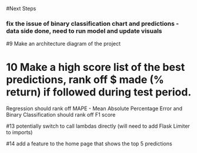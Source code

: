 #Next Steps

### fix the issue of binary classification chart and predictions - data side done, need to run model and update visuals

#9 Make an architecture diagram of the project

# 10 Make a high score list of the best predictions, rank off $ made (% return) if followed during test period.
Regression should rank off MAPE - Mean Absolute Percentage Error and Binary Classification should rank off F1 score

#13 potentially switch to call lambdas directly (will need to add Flask Limiter to imports)

#14 add a feature to the home page that shows the top 5 predictions